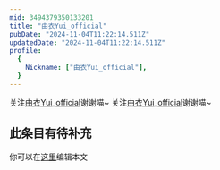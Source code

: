 ```yaml
---
mid: 3494379350133201
title: "由衣Yui_official"
pubDate: "2024-11-04T11:22:14.511Z"
updatedDate: "2024-11-04T11:22:14.511Z"
profile:
  {
    Nickname: ["由衣Yui_official"],
  }
---
```


关注[由衣Yui_official](https://space.bilibili.com/3494379350133201)谢谢喵~ 关注[由衣Yui_official](https://space.bilibili.com/3494379350133201)谢谢喵~

## 此条目有待补充
你可以在[这里](https://github.com/Yuhanawa/VTuber.ICU/edit/master/src/content/v/由衣Yui_official/index.md)编辑本文
